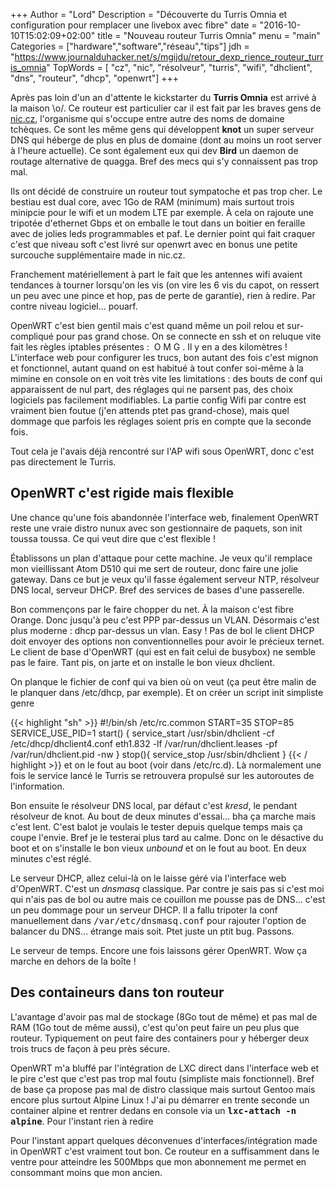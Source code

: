 +++
Author = "Lord"
Description = "Découverte du Turris Omnia et configuration pour remplacer une livebox avec fibre"
date = "2016-10-10T15:02:09+02:00"
title = "Nouveau routeur Turris Omnia"
menu = "main"
Categories = ["hardware","software","réseau","tips"]
jdh = "https://www.journalduhacker.net/s/mgijdu/retour_dexp_rience_routeur_turris_omnia"
TopWords = [  "cz", "nic", "résolveur", "turris", "wifi", "dhclient", "dns", "routeur", "dhcp", "openwrt"]
+++

Après pas loin d'un an d'attente le kickstarter du **Turris Omnia** est arrivé à la maison \o/.
Ce routeur est particulier car il est fait par les braves gens de [nic.cz](https://www.nic.cz/), l'organisme qui s'occupe entre autre des noms de domaine tchèques.
Ce sont les même gens qui développent **knot** un super serveur DNS qui héberge de plus en plus de domaine (dont au moins un root server à l'heure actuelle).
Ce sont également eux qui dev **Bird** un daemon de routage alternative de quagga.
Bref des mecs qui s'y connaissent pas trop mal.

Ils ont décidé de construire un routeur tout sympatoche et pas trop cher.
Le bestiau est dual core, avec 1Go de RAM (minimum) mais surtout trois minipcie pour le wifi et un modem LTE par exemple.
À cela on rajoute une tripotée d'ethernet Gbps et on emballe le tout dans un boitier en feraille avec de jolies leds programmables et paf.
Le dernier point qui fait craquer c'est que niveau soft c'est livré sur openwrt avec en bonus une petite surcouche supplémentaire made in nic.cz.

Franchement matériellement à part le fait que les antennes wifi avaient tendances à tourner lorsqu'on les vis (on vire les 6 vis du capot, on ressert un peu avec une pince et hop, pas de perte de garantie), rien à redire.
Par contre niveau logiciel… pouarf.

OpenWRT c'est bien gentil mais c'est quand même un poil relou et sur-compliqué pour pas grand chose.
On se connecte en ssh et on reluque vite fait les règles iptables présentes :  O M G .
Il y en a des kilomètres ! L'interface web pour configurer les trucs, bon autant des fois c'est mignon et fonctionnel, autant quand on est habitué à tout confer soi-même à la mimine en console on en voit très vite les limitations : des bouts de conf qui apparaissent de nul part, des réglages qui ne parsent pas, des choix logiciels pas facilement modifiables.
La partie config Wifi par contre est vraiment bien foutue (j'en attends ptet pas grand-chose), mais quel dommage que parfois les réglages soient pris en compte que la seconde fois.

Tout cela je l'avais déjà rencontré sur l'AP wifi sous OpenWRT, donc c'est pas directement le Turris.

## OpenWRT c'est rigide mais flexible
Une chance qu'une fois abandonnée l'interface web, finalement OpenWRT reste une vraie distro nunux avec son gestionnaire de paquets, son init toussa toussa.
Ce qui veut dire que c'est flexible !

Établissons un plan d'attaque pour cette machine.
Je veux qu'il remplace mon vieillissant Atom D510 qui me sert de routeur, donc faire une jolie gateway.
Dans ce but je veux qu'il fasse également serveur NTP, résolveur DNS local, serveur DHCP.
Bref des services de bases d'une passerelle.

Bon commençons par le faire chopper du net.
À la maison c'est fibre Orange.
Donc jusqu'à peu c'est PPP par-dessus un VLAN.
Désormais c'est plus moderne : dhcp par-dessus un vlan.
Easy !
Pas de bol le client DHCP doit envoyer des options non conventionnelles pour avoir le précieux ternet.
Le client de base d'OpenWRT (qui est en fait celui de busybox) ne semble pas le faire.
Tant pis, on jarte et on installe le bon vieux dhclient.

On planque le fichier de conf qui va bien où on veut (ça peut être malin de le planquer dans /etc/dhcp, par exemple).
Et on créer un script init simpliste genre

{{< highlight "sh" >}}
#!/bin/sh /etc/rc.common
START=35
STOP=85
SERVICE_USE_PID=1
start() {
service_start /usr/sbin/dhclient -cf /etc/dhcp/dhclient4.conf eth1.832 -lf /var/run/dhclient.leases -pf /var/run/dhclient.pid -nw
}
stop(){
service_stop /usr/sbin/dhclient
}
{{< / highlight >}}
et on le fout au boot (voir dans /etc/rc.d).
Là normalement une fois le service lancé le Turris se retrouvera propulsé sur les autoroutes de l'information.

Bon ensuite le résolveur DNS local, par défaut c'est *kresd*, le pendant résolveur de knot.
Au bout de deux minutes d'essai… bha ça marche mais c'est lent.
C'est balot je voulais le tester depuis quelque temps mais ça coupe l'envie.
Bref je le testerai plus tard au calme.
Donc on le désactive du boot et on s'installe le bon vieux *unbound* et on le fout au boot.
En deux minutes c'est réglé.

Le serveur DHCP, allez celui-là on le laisse géré via l'interface web d'OpenWRT.
C'est un *dnsmasq* classique.
Par contre je sais pas si c'est moi qui n'ais pas de bol ou autre mais ce couillon me pousse pas de DNS… c'est un peu dommage pour un serveur DHCP.
Il a fallu tripoter la conf manuellement dans <samp>/var/etc/dnsmasq.conf</samp> pour rajouter l'option de balancer du DNS… étrange mais soit.
Ptet juste un ptit bug.
Passons.

Le serveur de temps.
Encore une fois laissons gérer OpenWRT.
Wow ça marche en dehors de la boîte !

## Des containeurs dans ton routeur
L'avantage d'avoir pas mal de stockage (8Go tout de même) et pas mal de RAM (1Go tout de même aussi), c'est qu'on peut faire un peu plus que routeur.
Typiquement on peut faire des containers pour y héberger deux trois trucs de façon à peu près sécure.

OpenWRT m'a bluffé par l'intégration de LXC direct dans l'interface web et le pire c'est que c'est pas trop mal foutu (simpliste mais fonctionnel).
Bref de base ça propose pas mal de distro classique mais surtout Gentoo mais encore plus surtout Alpine Linux !
J'ai pu démarrer en trente seconde un container alpine et rentrer dedans en console via un **<samp>lxc-attach -n alpine</samp>**.
Pour l'instant rien à redire

Pour l'instant appart quelques déconvenues d'interfaces/intégration made in OpenWRT c'est vraiment tout bon.
Ce routeur en a suffisamment dans le ventre pour atteindre les 500Mbps que mon abonnement me permet en consommant moins que mon ancien.
